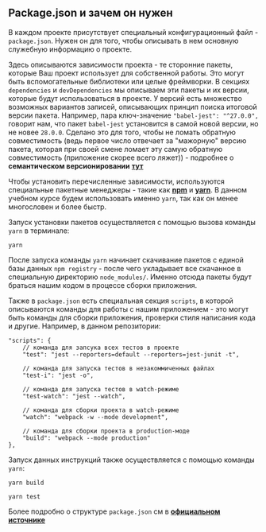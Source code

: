 ## Package.json и зачем он нужен

В каждом проекте присутствует специальный конфигурационный файл - `package.json`. Нужен он
для того, чтобы описывать в нем основную служебную информацию о проекте.

Здесь описываются зависимости проекта - те сторонние пакеты, которые Ваш проект использует
для собственной работы. Это могут быть вспомогательные библиотеки или целые фреймворки. В
секциях `dependencies` и `devDependencies` мы описываем эти пакеты и их версии, которые
будут использоваться в проекте. У версий есть множество возможных вариантов записей,
описывающих принцип поиска итоговой версии пакета. Например, пара
ключ-значение `"babel-jest": "^27.0.0",` говорит нам, что пакет `babel-jest` установится в
самой новой версии, но не новее `28.0.0`. Сделано это для того, чтобы не ломать обратную
совместимость (ведь первое число отвечает за "мажорную" версию пакета, которая при своей
смене ломает эту самую обратную совместимость (приложение скорее всего ляжет)) - подробнее
о **семантическом версионировании** **[тут](https://github.com/npm/node-semver#versions)**

Чтобы установить перечисленные зависимости, используются специальные пакетные менеджеры -
такие как **[npm](https://www.npmjs.com/)** и **[yarn](https://yarnpkg.com/)**. В данном
учебном курсе будем использовать именно `yarn`, так как он менее многословен и более
быстр.

Запуск установки пакетов осуществляется с помощью вызова команды `yarn` в терминале:

```
yarn
```

После запуска команды `yarn` начинает скачивание пакетов с единой базы
данных `npm registry` - после чего укладывает все скачанное в специальную
директорию `node_modules/`. Именно отсюда пакеты будут браться нашим кодом в процессе
сборки приложения.

Также в `package.json` есть специальная секция `scripts`, в которой описываются команды
для работы с нашим приложением - это могут быть команды для сборки приложения, проверки
стиля написания кода и другие. Например, в данном репозитории:

```
"scripts": {
    // команда для запсука всех тестов в проекте
    "test": "jest --reporters=default --reporters=jest-junit -t",
    
    // команда для запуска тестов в незакоммиченных файлах
    "test-i": "jest -o",
    
    // команда для запуска тестов в watch-режиме
    "test-watch": "jest --watch",
    
    // команда для сборки проекта в watch-режиме
    "watch": "webpack -w --mode development",
    
    // команда для сборки проекта в production-моде
    "build": "webpack --mode production"
},
```

Запуск данных инструкций также осуществляется с помощью команды `yarn`:

```
yarn build

yarn test
```

Более подробно о структуре `package.json` см
в **[официальном источнике](https://docs.npmjs.com/cli/v8/configuring-npm/package-json)**